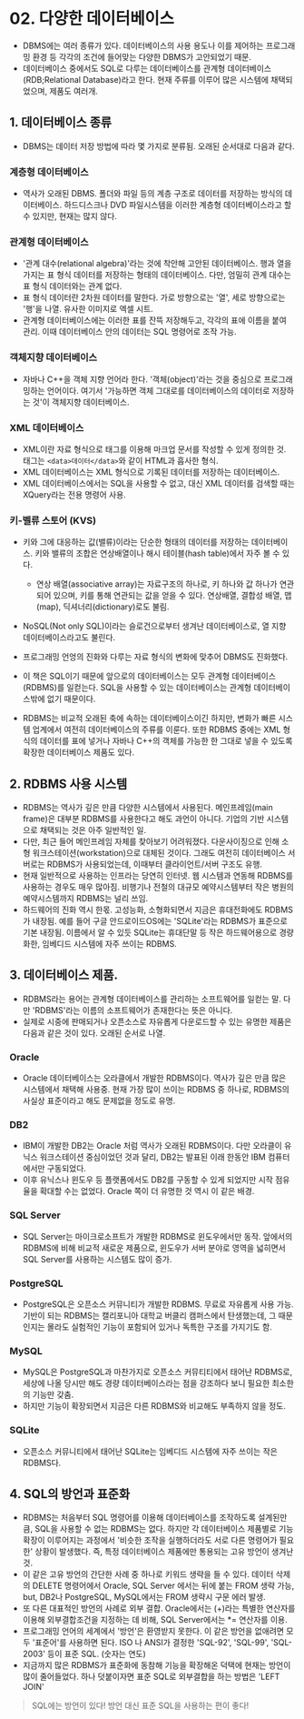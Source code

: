 # 02. 다양한 데이터베이스
- DBMS에는 여러 종류가 있다. 데이터베이스의 사용 용도나 이를 제어하는 프로그래밍 환경 등 각각의 조건에 들어맞는 다양한 DBMS가 고안되었기 때문.
- 데이터베이스 중에서도 SQL로 다루는 데이터베이스를 관계형 데이터베이스(RDB;Relational Database)라고 한다. 현재 주류를 이루어 많은 시스템에 채택되었으며, 제품도 여러개.

## 1. 데이터베이스 종류
- DBMS는 데이터 저장 방법에 따라 몇 가지로 분류됨. 오래된 순서대로 다음과 같다.

### 계층형 데이터베이스
- 역사가 오래된 DBMS. 폴더와 파일 등의 계층 구조로 데이터를 저장하는 방식의 데이터베이스. 하드디스크나 DVD 파일시스템을 이러한 계층형 데이터베이스라고 할 수 있지만, 현재는 많지 않다.

### 관계형 데이터베이스
- '관계 대수(relational algebra)'라는 것에 착안해 고안된 데이터베이스. 행과 열을 가지는 표 형식 데이터를 저장하는 형태의 데이터베이스. 다만, 엄밀히 관계 대수는 표 형식 데이터와는 관계 없다.
- 표 형식 데이터란 2차원 데이터를 말한다. 가로 방향으로는 '열', 세로 방향으로는 '행'을 나열. 유사한 이미지로 엑셀 시트.
- 관계형 데이터베이스에는 이러한 표를 잔뜩 저장해두고, 각각의 표에 이름을 붙여 관리. 이때 데이터베이스 안의 데이터는 SQL 명령어로 조작 가능.

### 객체지향 데이터베이스
- 자바나 C++을 객체 지향 언어라 한다. '객체(object)'라는 것을 중심으로 프로그래밍하는 언어이다. 여기서 '가능하면 객체 그대로를 데이터베이스의 데이터로 저장하는 것'이 객체지향 데이터베이스.

### XML 데이터베이스
- XML이란 자료 형식으로 태그를 이용해 마크업 문서를 작성할 수 있게 정의한 것. 태그는 `<data>데이터</data>`와 같이 HTML과 흡사한 형식.
- XML 데이터베이스는 XML 형식으로 기록된 데이터를 저장하는 데이터베이스.
- XML 데이터베이스에서는 SQL을 사용할 수 없고, 대신 XML 데이터를 검색할 때는 XQuery라는 전용 명령어 사용.

### 키-벨류 스토어 (KVS)
- 키와 그에 대응하는 값(밸류)이라는 단순한 형태의 데이터를 저장하는 데이터베이스. 키와 밸류의 조합은 연상배열이나 해시 테이블(hash table)에서 자주 볼 수 있다.
  - 연상 배열(associative array)는 자료구조의 하나로, 키 하나와 값 하나가 연관되어 있으며, 키를 통해 연관되는 값을 얻을 수 있다. 연상배열, 결합성 배열, 맵(map), 딕셔너리(dictionary)로도 불림.
- NoSQL(Not only SQL)이라는 슬로건으로부터 생겨난 데이터베이스로, 열 지향 데이터베이스라고도 불린다.


- 프로그래밍 언엉의 진화와 다루는 자료 형식의 변화에 맞추어 DBMS도 진화했다.
- 이 책은 SQL이기 때문에 앞으로의 데이터베이스는 모두 관계형 데이터베이스(RDBMS)를 일컫는다. SQL을 사용할 수 있는 데이터베이스는 관계형 데이터베이스밖에 없기 때문이다.
- RDBMS는 비교적 오래된 축에 속하는 데이터베이스이긴 하지만, 변화가 빠른 시스템 업계에서 여전히 데이터베이스의 주류를 이룬다. 또한 RDBMS 중에는 XML 형식의 데이터를 표에 넣거나 자바나 C++의 객체를
가능한 한 그대로 넣을 수 있도록 확장한 데이터베이스 제품도 있다.

## 2. RDBMS 사용 시스템
- RDBMS는 역사가 깊은 만큼 다양한 시스템에서 사용된다. 메인프레임(main frame)은 대부분 RDBMS를 사용한다고 해도 과언이 아니다. 기업의 기반 시스템으로 채택되는 것은 아주 일반적인 일.
- 다만, 최근 들어 메인프레임 자체를 찾아보기 어려워졌다. 다운사이징으로 인해 소형 워크스테이션(workstation)으로 대체된 것이다. 그래도 여전히 데이터베이스 서버로는 RDBMS가 사용되었는데, 이때부터
클라이언트/서버 구조도 유행.
- 현재 일반적으로 사용하는 인프라는 당연히 인터넷. 웹 시스템과 연동해 RDBMS를 사용하는 경우도 매우 많아짐. 비행기나 전철의 대규모 예약시스템부터 작은 병원의 예약시스템까지 RDBMS는 널리 쓰임.
- 하드웨어의 진화 역시 한몫. 고성능화, 소형화되면서 지금은 휴대전화에도 RDBMS가 내장됨. 예를 들어 구글 안드로이드OS에는 'SQLite'라는 RDBMS가 표준으로 기본 내장됨. 이름에서 알 수 있듯 SQLite는
휴대단말 등 작은 하드웨어용으로 경량화한, 임베디드 시스템에 자주 쓰이는 RDBMS.

## 3. 데이터베이스 제품.
- RDBMS라는 용어는 관계형 데이터베이스를 관리하는 소프트웨어를 일컫는 말. 다만 'RDBMS'라는 이름의 소프트웨어가 존재한다는 뜻은 아니다.
- 실제로 시중에 판매되거나 오픈소스로 자유롭게 다운로드할 수 있는 유명한 제품은 다음과 같은 것이 있다. 오래된 순서로 나열. 

### Oracle
- Oracle 데이터베이스는 오라클에서 개발한 RDBMS이다. 역사가 깊은 만큼 많은 시스템에서 채택해 사용중. 현재 가장 많이 쓰이는 RDBMS 중 하나로, RDBMS의 사실상 표준이라고 해도 문제없을 정도로 유명.

### DB2
- IBM이 개발한 DB2는 Oracle 처럼 역사가 오래된 RDBMS이다. 다만 오라클이 유닉스 워크스테이션 중심이었던 것과 달리, DB2는 발표된 이래 한동안 IBM 컴퓨터에서만 구동되었다.
- 이후 유닉스나 윈도우 등 플랫폼에서도 DB2를 구동할 수 있게 되었지만 시작 점유율을 확대할 수는 없었다. Oracle 쪽이 더 유명한 것 역시 이 같은 배경.

### SQL Server
- SQL Server는 마이크로소프트가 개발한 RDBMS로 윈도우에서만 동작. 앞에서의 RDBMS에 비해 비교적 새로운 제품으로, 윈도우가 서버 분야로 영역을 넓히면서 SQL Server를 사용하는 시스템도 많이 증가.

### PostgreSQL
- PostgreSQL은 오픈소스 커뮤니티가 개발한 RDBMS. 무료로 자유롭게 사용 가능. 기반이 되는 RDBMS는 캘리포니아 대학교 버클리 캠퍼스에서 탄생했는데, 그 때문인지는 몰라도 실험적인 기능이 포함되어 있거나 독특한
구조를 가지기도 함.

### MySQL
- MySQL은 PostgreSQL과 마찬가지로 오픈소스 커뮤티티에서 태어난 RDBMS로, 세상에 나올 당시만 해도 경량 데이터베이스라는 점을 강조하다 보니 필요한 최소한의 기능만 갖춤.
- 하지만 기능이 확장되면서 지금은 다른 RDBMS와 비교해도 부족하지 않을 정도.

### SQLite
- 오픈소스 커뮤니티에서 태어난 SQLite는 임베디드 시스템에 자주 쓰이는 작은 RDBMS다.

## 4. SQL의 방언과 표준화
- RDBMS는 처음부터 SQL 명령어를 이용해 데이터베이스를 조작하도록 설계된만큼, SQL을 사용할 수 없는 RDBMS는 없다. 하지만 각 데이터베이스 제품별로 기능 확장이 이루어지는 과정에서 '비슷한 조작을 실행하더라도
서로 다른 명령어가 필요한' 상황이 발생했다. 즉, 특정 데이터베이스 제품에만 통용되는 고유 방언이 생겨난 것.
- 이 같은 고유 방언의 간단한 사례 중 하나로 키워드 생략을 들 수 있다. 데이터 삭제의 DELETE 명령어에서 Oracle, SQL Server 에서는 뒤에 붙는 FROM 생략 가능, but, DB2나 PostgreSQL, MySQL에서는
FROM 생략시 구문 에러 발생.
- 또 다른 대표적인 방언의 사례로 외부 결합. Oracle에서는 (+)라는 특별한 연산자를 이용해 외부결합조건을 지정하는 데 비해, SQL Server에서는 *= 연산자를 이용.
- 프로그래밍 언어의 세계에서 '방언'은 환영받지 못한다. 이 같은 방언을 없애려면 모두 '표준어'를 사용하면 된다. ISO 나 ANSI가 결정한 'SQL-92', 'SQL-99', 'SQL-2003' 등이 표준 SQL. (숫자는 연도)
- 지금까지 많은 RDBMS가 표준화에 동참해 기능을 확장해온 덕택에 현재는 방언이 많이 줄어들었다. 하나 덧붙이자면 표준 SQL로 외부결합을 하는 방법은 'LEFT JOIN'
> SQL에는 방언이 있다! 방언 대신 표준 SQL을 사용하는 편이 좋다!

